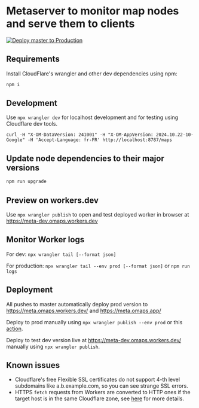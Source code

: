 # Metaserver to monitor map nodes and serve them to clients

[![Deploy master to Production](https://deploy.workers.cloudflare.com/button)](https://deploy.workers.cloudflare.com/?url=https://github.com/organicmaps/meta)

## Requirements

Install CloudFlare's wrangler and other dev dependencies using npm:

```bash
npm i
```

## Development

Use `npx wrangler dev` for localhost development and for testing using Cloudflare dev tools.

```
curl -H "X-OM-DataVersion: 241001" -H "X-OM-AppVersion: 2024.10.22-10-Google" -H 'Accept-Language: fr-FR' http://localhost:8787/maps
```

## Update node dependencies to their major versions

```bash
npm run upgrade
```

## Preview on workers.dev

Use `npx wrangler publish` to open and test deployed worker in browser at https://meta-dev.omaps.workers.dev

## Monitor Worker logs

For dev: `npx wrangler tail [--format json]`

For production: `npx wrangler tail --env prod [--format json]`
or
`npm run logs`

## Deployment

All pushes to master automatically deploy prod version to https://meta.omaps.workers.dev/ and https://meta.omaps.app/

Deploy to prod manually using `npx wrangler publish --env prod` or this
[action](https://github.com/organicmaps/meta/actions/workflows/deploy-master-to-prod.yml).

Deploy to test dev version live at https://meta-dev.omaps.workers.dev/ manually using `npx wrangler publish`.

## Known issues

- Cloudflare's free Flexible SSL certificates do not support 4-th level
  subdomains like a.b.example.com, so you can see strange SSL errors.
- HTTPS `fetch` requests from Workers are converted to HTTP ones if the target
  host is in the same Cloudflare zone, see [here](https://community.cloudflare.com/t/does-cloudflare-worker-allow-secure-https-connection-to-fetch-even-on-flexible-ssl/68051/12)
  for more details.

